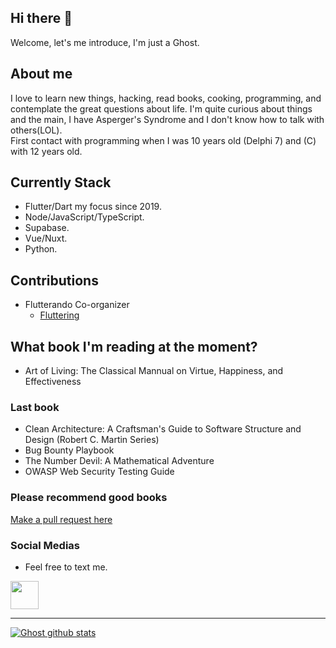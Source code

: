 ## Hi there 👋
Welcome, let's me introduce, I'm just a Ghost.

## About me
I love to learn new things, hacking, read books, cooking, programming, and contemplate the great questions about life. I'm quite curious about things and the main, I have Asperger's Syndrome and I don't know how to talk with others(LOL).  
First contact with programming when I was 10 years old (Delphi 7) and (C) with 12 years old.

## Currently Stack
* Flutter/Dart my focus since 2019.  
* Node/JavaScript/TypeScript.
* Supabase.
* Vue/Nuxt.  
* Python.  

## Contributions
* Flutterando Co-organizer
  * [Fluttering](https://www.youtube.com/channel/UC0zjz07GM2Aow4biJyGn43g)

## What book I'm reading at the moment?
* Art of Living: The Classical Mannual on Virtue, Happiness, and Effectiveness  
### Last book
* Clean Architecture: A Craftsman's Guide to Software Structure and Design (Robert C. Martin Series) 
* Bug Bounty Playbook
* The Number Devil: A Mathematical Adventure  
* OWASP Web Security Testing Guide
### Please recommend good books
[Make a pull request here](https://github.com/raphaelbarbosaqwerty/BookStudy)

### Social Medias
* Feel free to text me.  
<a href="https://www.linkedin.com/in/raphaelbarbosaqwerty/">
  <img src="https://www.flaticon.com/svg/static/icons/svg/61/61109.svg" height="45">
</a>
  
------  
[![Ghost github stats](https://github-readme-stats.vercel.app/api?username=raphaelbarbosaqwerty&theme=radical)](https://github.com/anuraghazra/github-readme-stats)
